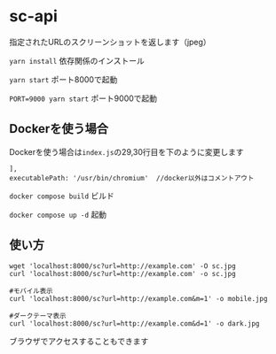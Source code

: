 # sc-api

指定されたURLのスクリーンショットを返します（jpeg）

`yarn install` 依存関係のインストール

`yarn start` ポート8000で起動

`PORT=9000 yarn start` ポート9000で起動

## Dockerを使う場合

Dockerを使う場合は`index.js`の29,30行目を下のように変更します
```
],
executablePath: '/usr/bin/chromium'  //docker以外はコメントアウト
```

`docker compose build` ビルド

`docker compose up -d` 起動

## 使い方

```
wget 'localhost:8000/sc?url=http://example.com' -O sc.jpg
curl 'localhost:8000/sc?url=http://example.com' -o sc.jpg

#モバイル表示
curl 'localhost:8000/sc?url=http://example.com&m=1' -o mobile.jpg

#ダークテーマ表示
curl 'localhost:8000/sc?url=http://example.com&d=1' -o dark.jpg
```

ブラウザでアクセスすることもできます
